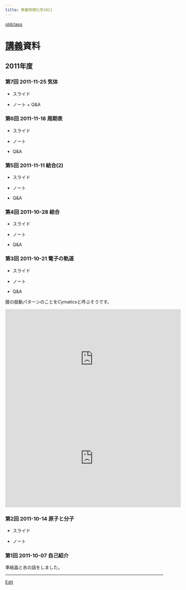 ```yaml
---
title: 教養物理化学2011
---
```

[oldclass](/oldclass)


# [講義](/講義)資料


## 2011年度


### 第7回 2011-11-25 気体

* スライド
[](2011-11-25slide7.pdf)

* ノート + Q&A
[](2011-11-25note7.pdf)


### 第6回 2011-11-18 周期表

* スライド
[](2011-11-18slide6.pdf)

* ノート
[](2011-11-18note6.pdf)

* Q&A
[](2011-11-18qa6.pdf)


### 第5回 2011-11-11 結合(2)

* スライド
[](2011-11-11slide5.pdf)

* ノート
[](2011-11-11note5.pdf)

* Q&A
[](2011-11-11qa5.pdf)


### 第4回 2011-10-28 結合

* スライド
[](2011-10-28slide4.pdf)

* ノート
[](2011-10-28note4.pdf)

* Q&A
[](2011-10-28qa4.pdf)


### 第3回 2011-10-21 電子の軌道

* スライド
[](2011-10-21slide3.pdf)

* ノート
[](2011-10-21note3.pdf)

* Q&A
[](2011-10-21qa3.pdf)

膜の振動パターンのことをCymaticsと呼ぶそうです。

<iframe width="560" height="315" src="https://www.youtube.com/embed/Qf0t4qIVWF4" frameborder="0" allow="autoplay; encrypted-media" allowfullscreen></iframe>

<iframe width="560" height="315" src="https://www.youtube.com/embed/Bs3uPbhIZxc" frameborder="0" allow="autoplay; encrypted-media" allowfullscreen></iframe>


### 第2回 2011-10-14 原子と分子

* スライド
[](2011-10-14slide2.key.pdf)

* ノート
[](2011-10-14note2.pdf)


### 第1回 2011-10-07 自己紹介

準結晶と氷の話をしました。

<!--  -->
----

[Edit](https://github.com/vitroid/vitroid.github.io/edit/master/MD/教養物理化学2011.md)

